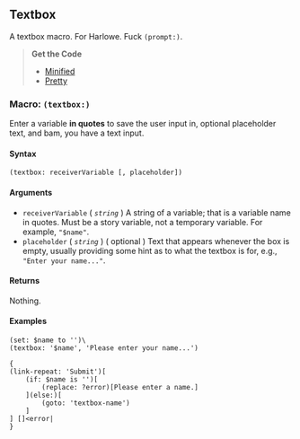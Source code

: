 ## Textbox

A textbox macro. For Harlowe. Fuck `(prompt:)`.

> **Get the Code**
>
> - [Minified](https://github.com/ChapelR/harlowe-macro-api/blob/master/examples/minified/textbox.min.js) 
> - [Pretty](https://github.com/ChapelR/harlowe-macro-api/blob/master/examples/textbox.js)

### Macro: `(textbox:)`

Enter a variable **in quotes** to save the user input in, optional placeholder text, and bam, you have a text input.

#### Syntax

```
(textbox: receiverVariable [, placeholder])
```

#### Arguments

- `receiverVariable` ( *`string`* ) A string of a variable; that is a variable name in quotes. Must be a story variable, not a temporary variable. For example, `"$name"`.
- `placeholder` ( *`string`* ) ( optional ) Text that appears whenever the box is empty, usually providing some hint as to what the textbox is for, e.g., `"Enter your name..."`.

#### Returns

Nothing.

#### Examples

```
(set: $name to '')\
(textbox: '$name', 'Please enter your name...')

{
(link-repeat: 'Submit')[
    (if: $name is '')[
        (replace: ?error)[Please enter a name.]
    ](else:)[
        (goto: 'textbox-name')
    ]
] []<error|
}
```

